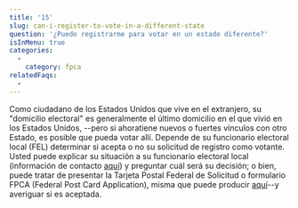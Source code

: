 ```yaml
---
title: '15'
slug: can-i-register-to-vote-in-a-different-state
question: '¿Puedo registrarme para votar en un estado diferente?'
isInMenu: true
categories:
  - 
    category: fpca
relatedFaqs:
  -
---
```

Como ciudadano de los Estados Unidos que vive en el extranjero, su "domicilio electoral" es generalmente el último domicilio en el que vivió en los Estados Unidos, --pero si ahoratiene nuevos o fuertes vínculos con otro Estado, es posible que pueda votar allí. Depende de su funcionario electoral local (FEL) determinar si acepta o no su solicitud de registro como votante. Usted puede explicar su situación a su funcionario electoral local (información de contacto [aquí](/states)) y preguntar cuál será su decisión; o bien, puede tratar de presentar la Tarjeta Postal Federal de Solicitud o formulario FPCA (Federal Post Card Application), misma que puede producir [aquí](/)--y averiguar si es aceptada.